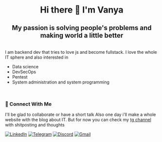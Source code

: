 <h1 align="center">Hi there 👋 I'm Vanya</h1>
<h2  align="center">My passion is solving people's problems and making world a little better</h2>
<br/>
I am backend dev that tries to love js and become fullstack.
I love the whole IT sphere and also interested in
<ul>
  <li>Data science</li>
  <li>DevSecOps</li>
  <li>Pentest</li>
  <li>System administration and system programming</li>
</ul>
<br/>

### 🤝 Connect With Me
I'll be glad to collaborate or have a short talk
Also one day i'll make a whole website with the blog about IT. But for now you can check my [tg channel](https://t.me/beavernac) with shitposting and thoughts

[![LinkedIn](https://img.shields.io/badge/linkedin-%230077B5.svg?style=for-the-badge&logo=linkedin&logoColor=white)](https://www.linkedin.com/in/beavernotacat/)
[![Telegram](https://img.shields.io/badge/Telegram-2CA5E0?style=for-the-badge&logo=telegram&logoColor=white)](https://t.me/BeaverNotACat)
[![Discord](https://img.shields.io/badge/Discord-%235865F2.svg?style=for-the-badge&logo=discord&logoColor=white)](https://discordapp.com/users/354177140087980042)
[![Gmail](https://img.shields.io/badge/Gmail-D14836?style=for-the-badge&logo=gmail&logoColor=white)](mailto:beavernotacat@gmail.com)
